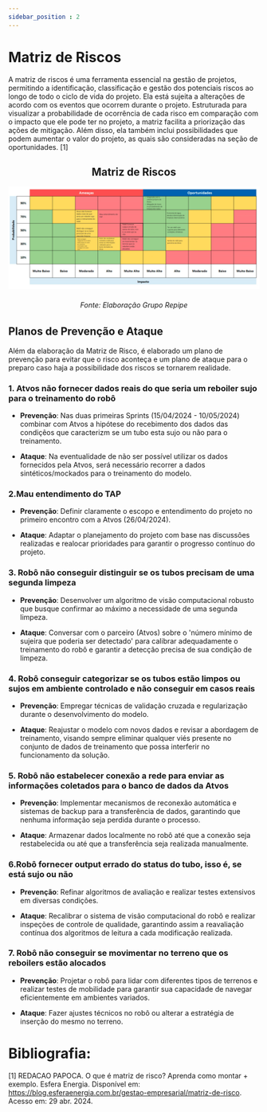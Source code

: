 ```yaml
---
sidebar_position : 2
---
```

# Matriz de Riscos

A matriz de riscos é uma ferramenta essencial na gestão de projetos, permitindo a identificação, classificação e gestão dos potenciais riscos ao longo de todo o ciclo de vida do projeto. Ela está sujeita a alterações de acordo com os eventos que ocorrem durante o projeto. Estruturada para visualizar a probabilidade de ocorrência de cada risco em comparação com o impacto que ele pode ter no projeto, a matriz facilita a priorização das ações de mitigação. Além disso, ela também inclui possibilidades que podem aumentar o valor do projeto, as quais são consideradas na seção de oportunidades. [1]

<h2 align="center"> Matriz de Riscos </h2>

![Matriz de Riscos](../../../static/img/matriz-de-risco.jpg)

<h6 align="center"> Fonte: Elaboração Grupo Repipe </h6>
 

## Planos de Prevenção e Ataque

Além da elaboração da Matriz de Risco, é elaborado um plano de prevenção para evitar que o risco aconteça e um plano de ataque para o preparo caso haja a possibilidade dos riscos se tornarem realidade.

### 1. Atvos não fornecer dados reais do que seria um reboiler sujo para o treinamento do robô
- **Prevenção**: Nas duas primeiras Sprints (15/04/2024 - 10/05/2024) combinar com Atvos a hipótese do recebimento dos dados das condiçẽos que caracterizm se um tubo esta sujo ou não para o treinamento.

- **Ataque**: Na eventualidade de não ser possível utilizar os dados fornecidos pela Atvos, será necessário recorrer a dados sintéticos/mockados para o treinamento do modelo.

### 2.Mau entendimento do TAP
- **Prevenção**: Definir claramente o escopo e entendimento do projeto no primeiro encontro com a Atvos (26/04/2024).

- **Ataque**: Adaptar o planejamento do projeto com base nas discussões realizadas e realocar prioridades para garantir o progresso contínuo do projeto.

### 3. Robô não conseguir distinguir se os tubos precisam de uma segunda limpeza
- **Prevenção**: Desenvolver um algoritmo de visão computacional robusto que busque confirmar ao máximo a necessidade de uma segunda limpeza.

- **Ataque**: Conversar com o parceiro (Atvos) sobre o 'número mínimo de sujeira que poderia ser detectado' para calibrar adequadamente o treinamento do robô e garantir a detecção precisa de sua condição de limpeza.


### 4. Robô conseguir categorizar se os tubos estão limpos ou sujos em ambiente controlado e não conseguir em casos reais

- **Prevenção**: Empregar técnicas de validação cruzada e regularização durante o desenvolvimento do modelo.

- **Ataque**: Reajustar o modelo com novos dados e revisar a abordagem de treinamento, visando sempre eliminar qualquer viés presente no conjunto de dados de treinamento que possa interferir no funcionamento da solução.

### 5. Robô não estabelecer conexão a rede para enviar as informações coletados para o banco de dados da Atvos

- **Prevenção**: Implementar mecanismos de reconexão automática e sistemas de backup para a transferência de dados, garantindo que nenhuma informação seja perdida durante o processo.

- **Ataque**: Armazenar dados localmente no robô até que a conexão seja restabelecida ou até que a transferência seja realizada manualmente.

### 6.Robô fornecer output errado do status do tubo, isso é, se está sujo ou não

- **Prevenção**: Refinar algoritmos de avaliação e realizar testes extensivos em diversas condições.

- **Ataque**: Recalibrar o sistema de visão computacional do robô e realizar inspeções de controle de qualidade, garantindo assim a reavaliação contínua dos algoritmos de leitura a cada modificação realizada.

### 7. Robô não conseguir se movimentar no terreno que os reboilers estão alocados

- **Prevenção**: Projetar o robô para lidar com diferentes tipos de terrenos e realizar testes de mobilidade para garantir sua capacidade de navegar eficientemente em ambientes variados.

- **Ataque**: Fazer ajustes técnicos no robô ou alterar a estratégia de inserção do mesmo no terreno.

# Bibliografia: 
[1] REDACAO PAPOCA. O que é matriz de risco? Aprenda como montar + exemplo. Esfera Energia. Disponível em: <https://blog.esferaenergia.com.br/gestao-empresarial/matriz-de-risco>. Acesso em: 29 abr. 2024.

‌
